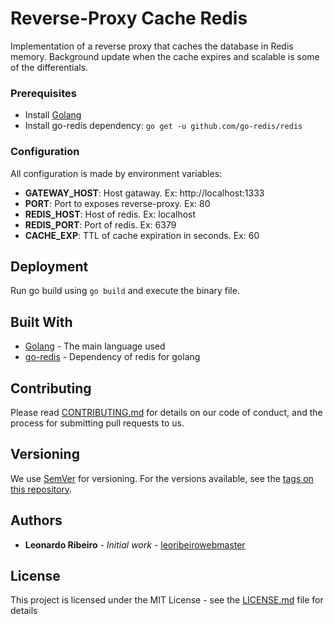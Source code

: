 # Reverse-Proxy Cache Redis

Implementation of a reverse proxy that caches the database in Redis memory. Background update when the cache expires and scalable is some of the differentials.

### Prerequisites

* Install [Golang](https://golang.org/dl/)
* Install go-redis dependency: ```go get -u github.com/go-redis/redis```

### Configuration

All configuration is made by environment variables:
* **GATEWAY_HOST**: Host gataway. Ex: http://localhost:1333
* **PORT**: Port to exposes reverse-proxy. Ex: 80
* **REDIS_HOST**: Host of redis. Ex: localhost
* **REDIS_PORT**: Port of redis. Ex: 6379
* **CACHE_EXP**: TTL of cache expiration in seconds. Ex: 60

## Deployment

Run go build using ```go build``` and execute the binary file.

## Built With

* [Golang](https://golang.org/) - The main language used
* [go-redis](https://github.com/go-redis/redis) - Dependency of redis for golang

## Contributing

Please read [CONTRIBUTING.md](CONTRIBUTING.md) for details on our code of conduct, and the process for submitting pull requests to us.

## Versioning

We use [SemVer](http://semver.org/) for versioning. For the versions available, see the [tags on this repository](https://github.com/leoribeirowebmaster/Reverse-Proxy-Cache-Redis/tags). 

## Authors

* **Leonardo Ribeiro** - *Initial work* - [leoribeirowebmaster](https://github.com/leoribeirowebmaster)


## License

This project is licensed under the MIT License - see the [LICENSE.md](LICENSE.md) file for details